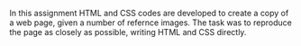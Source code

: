In this assignment HTML and CSS codes are developed to create a copy of a web page, given a number of refernce images. 
The task was to reproduce the page as closely as possible, writing HTML and CSS directly.